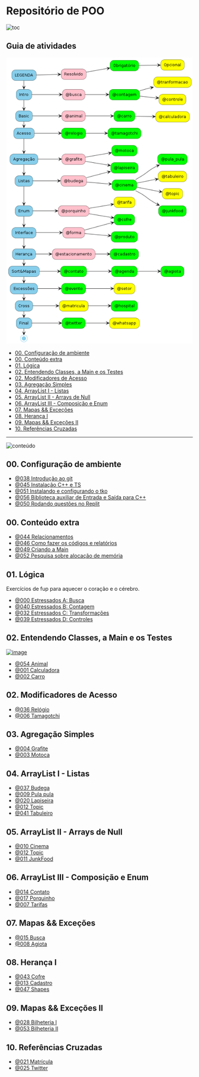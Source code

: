 # Repositório de POO

![toc](https://user-images.githubusercontent.com/4747652/263064329-3004bb4d-32fa-4a51-840e-5204870c2738.png)

## Guia de atividades []()

![_](flow.png)

<!-- toc -->
- [00. Configuração de ambiente](#00-configuração-de-ambiente)
- [00. Conteúdo extra](#00-conteúdo-extra)
- [01. Lógica](#01-lógica)
- [02. Entendendo Classes, a Main e os Testes](#02-entendendo-classes-a-main-e-os-testes)
- [02. Modificadores de Acesso](#02-modificadores-de-acesso)
- [03. Agregação Simples](#03-agregação-simples)
- [04. ArrayList I - Listas](#04-arraylist-i---listas)
- [05. ArrayList II - Arrays de Null](#05-arraylist-ii---arrays-de-null)
- [06. ArrayList III - Composição e Enum](#06-arraylist-iii---composição-e-enum)
- [07. Mapas && Exceções](#07-mapas--exceções)
- [08. Herança I](#08-herança-i)
- [09. Mapas && Exceções II](#09-mapas--exceções-ii)
- [10. Referências Cruzadas](#10-referências-cruzadas)
<!-- toc -->

---

![conteúdo](https://user-images.githubusercontent.com/4747652/263064979-b64dc170-0734-475c-89f5-7ab3b4750021.png)

## 00. Configuração de ambiente

- [@038 Introdução ao git](base/038/Readme.md)
- [@045 Instalação C++ e TS](base/045/Readme.md)
- [@051 Instalando e configurando o tko](https://github.com/senapk/tko#tko---test-kit-operations)
- [@056 Biblioteca auxiliar de Entrada e Saída para C++](https://github.com/senapk/cppaux#requisitos)
- [@050 Rodando questões no Replit](https://github.com/senapk/tko/blob/master/replit/Readme.md)

## 00. Conteúdo extra

- [@044 Relacionamentos](base/044/Readme.md)
- [@046 Como fazer os códigos e relatórios](base/046/Readme.md)
- [@049 Criando a Main](base/049/Readme.md)
- [@052 Pesquisa sobre alocação de memória](base/052/Readme.md)

## 01. Lógica

Exercícios de fup para aquecer o coração e o cérebro.

- [@000 Estressados A: Busca](base/000/Readme.md)
- [@040 Estressados B: Contagem](base/040/Readme.md)
- [@032 Estressados C: Transformações](base/032/Readme.md)
- [@039 Estressados D: Controles](base/039/Readme.md)

## 02. Entendendo Classes, a Main e os Testes

[![image](https://user-images.githubusercontent.com/4747652/263152148-cf916c4a-6c07-4d36-bc9c-ac8a2f9b348c.png)](https://www.youtube.com/watch?v=PU6-anlu5jI)

- [@054 Animal](base/054/Readme.md)
- [@001 Calculadora](base/001/Readme.md)
- [@002 Carro](base/002/Readme.md)

## 02. Modificadores de Acesso

- [@036 Relógio](base/036/Readme.md)
- [@006 Tamagotchi](base/006/Readme.md)

## 03. Agregação Simples

- [@004 Grafite](base/004/Readme.md)
- [@003 Motoca](base/003/Readme.md)

## 04. ArrayList I - Listas

- [@037 Budega](base/037/Readme.md)
- [@009 Pula pula](base/009/Readme.md)
- [@020 Lapiseira](base/020/Readme.md)
- [@012 Topic](base/012/Readme.md)
- [@041 Tabuleiro](base/041/Readme.md)

## 05. ArrayList II - Arrays de Null

- [@010 Cinema](base/010/Readme.md)
- [@012 Topic](base/012/Readme.md)
- [@011 JunkFood](base/011/Readme.md)

## 06. ArrayList III - Composição e Enum

- [@014 Contato](base/014/Readme.md)
- [@017 Porquinho](base/017/Readme.md)
- [@007 Tarifas](base/007/Readme.md)

## 07. Mapas && Exceções

- [@015 Busca](base/015/Readme.md)
- [@008 Agiota](base/008/Readme.md)

## 08. Herança I

- [@043 Cofre](base/043/Readme.md)
- [@013 Cadastro](base/013/Readme.md)
- [@047 Shapes](base/047/Readme.md)

<!--
- [@016 Favoritos & Agenda 3: cache e redundância](base/016/Readme.md)
- [@048 Estacionamento](base/048/Readme.md)
- [@033 Trem](base/033/Readme.md)
-->

## 09. Mapas && Exceções II

- [@028 Bilheteria I](base/028/Readme.md)
- [@053 Bilheteria II](base/053/Readme.md)

## 10. Referências Cruzadas

- [@021 Matrícula](base/021/Readme.md)
- [@025 Twitter](base/025/Readme.md)

<!--
1.  Herança II

- [@023 Salário](base/023/Readme.md)
- [@022 Hospital](base/022/Readme.md)

15. Lógica II

- [@026 Whatsapp](base/026/Readme.md)

16. Herança III

- [@034 Carga](base/034/Readme.md)
- [@027 Grupos](base/027/Readme.md)

- [@018 Hospital II](base/018/Readme.md)

- [@031 Pets](base/031/Readme.md)
- [@024 Mensagens](base/024/Readme.md)
- [@030 ContatoStar & Agenda 4 (herança)](base/030/Readme.md)
- [@008 Agiota](base/008/Readme.md)
- [@005 Mestre dos Vetores (manipulação arraylist)](base/005/Readme.md)
- [@019 Ligações - Agenda 4](base/019/Readme.md)
- [@035 Clínica Veterinária](base/035/Readme.md)
- [@042 Carro Get e Set](base/042/Readme.md)
- [@029 Anotações](base/029/Readme.md)

-->
